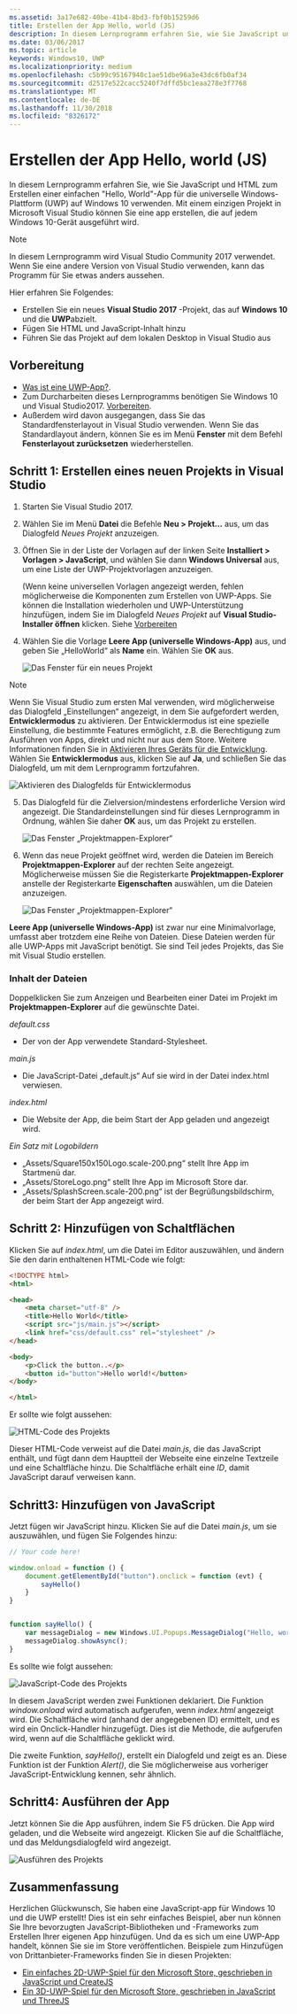 ```yaml
---
ms.assetid: 3a17e682-40be-41b4-8bd3-fbf0b15259d6
title: Erstellen der App Hello, world (JS)
description: In diesem Lernprogramm erfahren Sie, wie Sie JavaScript und HTML zum Erstellen einer einfachen & \#0034; Hello, World & \#0034; App, die die universelle Windows-Plattform (UWP) auf Windows 10 ausgerichtet ist.
ms.date: 03/06/2017
ms.topic: article
keywords: Windows10, UWP
ms.localizationpriority: medium
ms.openlocfilehash: c5b99c95167940c1ae51dbe96a3e43dc6fb0af34
ms.sourcegitcommit: d2517e522cacc5240f7dffd5bc1eaa278e3f7768
ms.translationtype: MT
ms.contentlocale: de-DE
ms.lasthandoff: 11/30/2018
ms.locfileid: "8326172"
---
```

# <a name="create-a-hello-world-app-js"></a>Erstellen der App Hello, world (JS)

In diesem Lernprogramm erfahren Sie, wie Sie JavaScript und HTML zum Erstellen einer einfachen "Hello, World"-App für die universelle Windows-Plattform (UWP) auf Windows 10 verwenden. Mit einem einzigen Projekt in Microsoft Visual Studio können Sie eine app erstellen, die auf jedem Windows 10-Gerät ausgeführt wird.

> [!NOTE]
> In diesem Lernprogramm wird Visual Studio Community 2017 verwendet. Wenn Sie eine andere Version von Visual Studio verwenden, kann das Programm für Sie etwas anders aussehen.


Hier erfahren Sie Folgendes:

-   Erstellen Sie ein neues **Visual Studio 2017** -Projekt, das auf **Windows 10** und die **UWP**abzielt.
-   Fügen Sie HTML und JavaScript-Inhalt hinzu
-   Führen Sie das Projekt auf dem lokalen Desktop in Visual Studio aus

## <a name="before-you-start"></a>Vorbereitung

-   [Was ist eine UWP-App?](universal-application-platform-guide.md).
-   Zum Durcharbeiten dieses Lernprogramms benötigen Sie Windows 10 und Visual Studio2017. [Vorbereiten](get-set-up.md).
-   Außerdem wird davon ausgegangen, dass Sie das Standardfensterlayout in Visual Studio verwenden. Wenn Sie das Standardlayout ändern, können Sie es im Menü **Fenster** mit dem Befehl **Fensterlayout zurücksetzen** wiederherstellen.

## <a name="step-1-create-a-new-project-in-visual-studio"></a>Schritt 1: Erstellen eines neuen Projekts in Visual Studio

1.  Starten Sie Visual Studio 2017.

2.  Wählen Sie im Menü **Datei** die Befehle **Neu > Projekt...** aus, um das Dialogfeld *Neues Projekt* anzuzeigen.

3.  Öffnen Sie in der Liste der Vorlagen auf der linken Seite **Installiert > Vorlagen > JavaScript**, und wählen Sie dann **Windows Universal** aus, um eine Liste der UWP-Projektvorlagen anzuzeigen.

    (Wenn keine universellen Vorlagen angezeigt werden, fehlen möglicherweise die Komponenten zum Erstellen von UWP-Apps. Sie können die Installation wiederholen und UWP-Unterstützung hinzufügen, indem Sie im Dialogfeld *Neues Projekt* auf **Visual Studio-Installer öffnen** klicken. Siehe [Vorbereiten](get-set-up.md)

4.  Wählen Sie die Vorlage **Leere App (universelle Windows-App)** aus, und geben Sie „HelloWorld“ als **Name** ein. Wählen Sie **OK** aus.

    ![Das Fenster für ein neues Projekt](images/win10-js-01.png)

> [!NOTE]
> Wenn Sie Visual Studio zum ersten Mal verwenden, wird möglicherweise das Dialogfeld „Einstellungen“ angezeigt, in dem Sie aufgefordert werden, **Entwicklermodus** zu aktivieren. Der Entwicklermodus ist eine spezielle Einstellung, die bestimmte Features ermöglicht, z.B. die Berechtigung zum Ausführen von Apps, direkt und nicht nur aus dem Store. Weitere Informationen finden Sie in [Aktivieren Ihres Geräts für die Entwicklung](enable-your-device-for-development.md). Wählen Sie **Entwicklermodus** aus, klicken Sie auf **Ja**, und schließen Sie das Dialogfeld, um mit dem Lernprogramm fortzufahren.

 ![Aktivieren des Dialogfelds für Entwicklermodus](images/win10-cs-00.png)

5.  Das Dialogfeld für die Zielversion/mindestens erforderliche Version wird angezeigt. Die Standardeinstellungen sind für dieses Lernprogramm in Ordnung, wählen Sie daher **OK** aus, um das Projekt zu erstellen.

    ![Das Fenster „Projektmappen-Explorer“](images/win10-cs-02.png)

6.  Wenn das neue Projekt geöffnet wird, werden die Dateien im Bereich **Projektmappen-Explorer** auf der rechten Seite angezeigt. Möglicherweise müssen Sie die Registerkarte **Projektmappen-Explorer** anstelle der Registerkarte **Eigenschaften** auswählen, um die Dateien anzuzeigen.

    ![Das Fenster „Projektmappen-Explorer“](images/win10-js-02.png)

**Leere App (universelle Windows-App)** ist zwar nur eine Minimalvorlage, umfasst aber trotzdem eine Reihe von Dateien. Diese Dateien werden für alle UWP-Apps mit JavaScript benötigt. Sie sind Teil jedes Projekts, das Sie mit Visual Studio erstellen.


### <a name="whats-in-the-files"></a>Inhalt der Dateien

Doppelklicken Sie zum Anzeigen und Bearbeiten einer Datei im Projekt im **Projektmappen-Explorer** auf die gewünschte Datei. 

*default.css*

-  Der von der App verwendete Standard-Stylesheet.

*main.js*

- Die JavaScript-Datei „default.js“ Auf sie wird in der Datei index.html verwiesen.

*index.html*

- Die Website der App, die beim Start der App geladen und angezeigt wird.

*Ein Satz mit Logobildern*
-   „Assets/Square150x150Logo.scale-200.png“ stellt Ihre App im Startmenü dar.
-   „Assets/StoreLogo.png“ stellt Ihre App im Microsoft Store dar.
-   „Assets/SplashScreen.scale-200.png“ ist der Begrüßungsbildschirm, der beim Start der App angezeigt wird.

## <a name="step-2-adding-a-button"></a>Schritt 2: Hinzufügen von Schaltflächen

Klicken Sie auf *index.html*, um die Datei im Editor auszuwählen, und ändern Sie den darin enthaltenen HTML-Code wie folgt:

```html
<!DOCTYPE html>
<html>

<head>
    <meta charset="utf-8" />
    <title>Hello World</title>
    <script src="js/main.js"></script>
    <link href="css/default.css" rel="stylesheet" />
</head>

<body>
    <p>Click the button..</p>
    <button id="button">Hello world!</button>
</body>

</html>
```

Er sollte wie folgt aussehen:

 ![HTML-Code des Projekts](images/win10-js-03.png)

Dieser HTML-Code verweist auf die Datei *main.js*, die das JavaScript enthält, und fügt dann dem Hauptteil der Webseite eine einzelne Textzeile und eine Schaltfläche hinzu. Die Schaltfläche erhält eine *ID*, damit JavaScript darauf verweisen kann.


## <a name="step-3-adding-some-javascript"></a>Schritt3: Hinzufügen von JavaScript

Jetzt fügen wir JavaScript hinzu. Klicken Sie auf die Datei *main.js*, um sie auszuwählen, und fügen Sie Folgendes hinzu:

```javascript
// Your code here!

window.onload = function () {
    document.getElementById("button").onclick = function (evt) {
        sayHello()
    }
}


function sayHello() {
    var messageDialog = new Windows.UI.Popups.MessageDialog("Hello, world!", "Alert");
    messageDialog.showAsync();
}

```

Es sollte wie folgt aussehen:

 ![JavaScript-Code des Projekts](images/win10-js-04.png)

In diesem JavaScript werden zwei Funktionen deklariert. Die Funktion *window.onload* wird automatisch aufgerufen, wenn *index.html* angezeigt wird. Die Schaltfläche wird (anhand der angegebenen ID) ermittelt, und es wird ein Onclick-Handler hinzugefügt. Dies ist die Methode, die aufgerufen wird, wenn auf die Schaltfläche geklickt wird.

Die zweite Funktion, *sayHello()*, erstellt ein Dialogfeld und zeigt es an. Diese Funktion ist der Funktion *Alert()*, die Sie möglicherweise aus vorheriger JavaScript-Entwicklung kennen, sehr ähnlich.


## <a name="step-4-run-the-app"></a>Schritt4: Ausführen der App

Jetzt können Sie die App ausführen, indem Sie F5 drücken. Die App wird geladen, und die Webseite wird angezeigt. Klicken Sie auf die Schaltfläche, und das Meldungsdialogfeld wird angezeigt.

 ![Ausführen des Projekts](images/win10-js-05.png)



## <a name="summary"></a>Zusammenfassung


Herzlichen Glückwunsch, Sie haben eine JavaScript-app für Windows 10 und die UWP erstellt! Dies ist ein sehr einfaches Beispiel, aber nun können Sie Ihre bevorzugten JavaScript-Bibliotheken und -Frameworks zum Erstellen Ihrer eigenen App hinzufügen. Und da es sich um eine UWP-App handelt, können Sie sie im Store veröffentlichen. Beispiele zum Hinzufügen von Drittanbieter-Frameworks finden Sie in diesen Projekten:

* [Ein einfaches 2D-UWP-Spiel für den Microsoft Store, geschrieben in JavaScript und CreateJS](get-started-tutorial-game-js2d.md)
* [Ein 3D-UWP-Spiel für den Microsoft Store, geschrieben in JavaScript und ThreeJS](get-started-tutorial-game-js3d.md)


